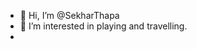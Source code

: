 - 👋 Hi, I’m @SekharThapa
- 👀 I’m interested in playing and travelling.
- 

<!---
SekharThapa/SekharThapa is a ✨ special ✨ repository because its `README.md` (this file) appears on your GitHub profile.
You can click the Preview link to take a look at your changes.
--->

